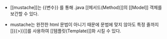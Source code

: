 - [[mustache]]는 {{변수}} 를 통해 .java [[메서드(Method)]]의 [[Model]] 객체를 보간할 수 있다.

- mustache는 완전한 html 문법이 아니기 때문에 문법에 맞지 않아도 특정 줄까지 [[{{>}}]]를 사용하여 [[템플릿(Template)]]화 시킬 수 있다.